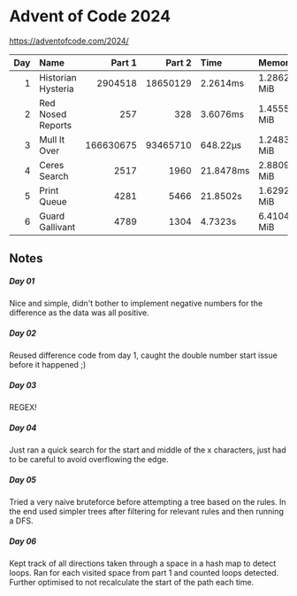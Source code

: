 # Advent of Code 2024

https://adventofcode.com/2024/

| Day | Name               |    Part 1 |   Part 2 | Time      | Memory     |
|----:|:-------------------|----------:|---------:|:----------|:-----------|
|   1 | Historian Hysteria |   2904518 | 18650129 | 2.2614ms  | 1.2862 MiB |
|   2 | Red Nosed Reports  |       257 |      328 | 3.6076ms  | 1.4555 MiB |
|   3 | Mull It Over       | 166630675 | 93465710 | 648.22μs  | 1.2483 MiB |
|   4 | Ceres Search       |      2517 |     1960 | 21.8478ms | 2.8809 MiB |
|   5 | Print Queue        |      4281 |     5466 | 21.8502s  | 1.6292 MiB |
|   6 | Guard Gallivant    |      4789 |     1304 | 4.7323s   | 6.4104 MiB |

## Notes

##### Day 01

Nice and simple, didn't bother to implement negative numbers for the difference as the data was all positive.

##### Day 02

Reused difference code from day 1, caught the double number start issue before it happened ;)

##### Day 03

REGEX!

##### Day 04

Just ran a quick search for the start and middle of the x characters, just had to be careful to avoid overflowing the edge.

##### Day 05

Tried a very naive bruteforce before attempting a tree based on the rules. In the end used simpler trees after filtering for relevant rules and then running a DFS.

##### Day 06

Kept track of all directions taken through a space in a hash map to detect loops. Ran for each visited space from part 1 and counted loops detected. Further optimised to not recalculate the start of the path each time.

